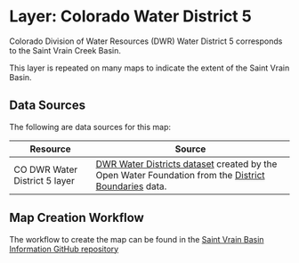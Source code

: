 # Layer: Colorado Water District 5 #

Colorado Division of Water Resources (DWR)
Water District 5 corresponds to the Saint Vrain Creek Basin.

This layer is repeated on many maps to indicate the extent of the Saint Vrain Basin.

## Data Sources ##

The following are data sources for this map:

| **Resource** | **Source** |
| -- | -- |
| CO DWR Water District 5 layer | [DWR Water Districts dataset](https://data.openwaterfoundation.org/state/co/dwr/districts/) created by the Open Water Foundation from the [District Boundaries](https://www.colorado.gov/pacific/cdss/gis-data-category) data. |

## Map Creation Workflow ##

The workflow to create the map can be found in the
[Saint Vrain Basin Information GitHub repository](https://github.com/OpenWaterFoundation/owf-infomapper-co-saint-vrain/tree/master/workflow/BasinEntities/Administration-CoDwrWaterDistricts)
